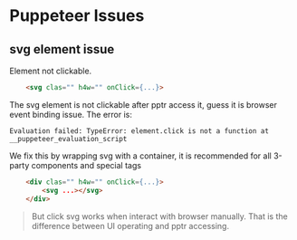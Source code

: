 # Puppeteer Issues

## svg element issue

Element not clickable.

```html
    <svg clas="" h4w="" onClick={...}>
```

The svg element is not clickable after pptr access it, guess it is browser event binding issue. The error is:

    Evaluation failed: TypeError: element.click is not a function at __puppeteer_evaluation_script

We fix this by wrapping svg with a container, it is recommended for all 3-party components and special tags

```html
    <div clas="" h4w="" onClick={...}>
        <svg ...></svg>
    </div>
```

> But click svg works when interact with browser manually. That is the difference between UI operating and pptr accessing.